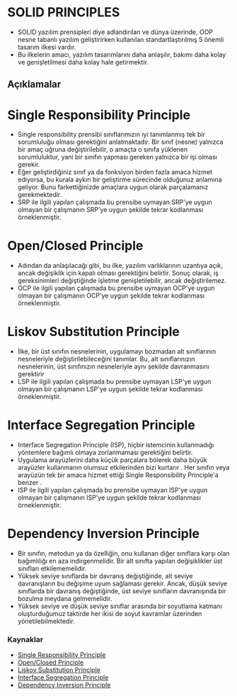 # SOLID PRINCIPLES
- SOLID yazılım prensipleri diye adlandırılan ve dünya üzerinde, OOP nesne tabanlı yazılım geliştirirken kullanılan standartlaştırılmış 5 önemli tasarım ilkesi vardır.
- Bu ilkelerin amacı, yazılım tasarımlarını daha anlaşılır, bakımı daha kolay ve genişletilmesi daha kolay hale getirmektir.

## Açıklamalar 

# Single Responsibility Principle
- Single responsibility prensibi sınıflarımızın iyi tanımlanmış tek bir sorumluluğu olması gerektiğini anlatmaktadır. Bir sınıf (nesne) yalnızca bir amaç uğruna değiştirilebilir, o amaçta o sınıfa yüklenen sorumluluktur, yani bir sınıfın yapması gereken yalnızca bir işi olması gerekir.
- Eğer geliştirdiğiniz sınıf ya da fonksiyon birden fazla amaca hizmet ediyorsa, bu kurala aykırı bir geliştirme sürecinde olduğunuz anlamına geliyor. Bunu farkettiğinizde amaçlara uygun olarak parçalamanız gerekmektedir.
- SRP ile ilgili yapılan çalışmada bu prensibe uymayan SRP'ye uygun olmayan bir çalışmanın SRP'ye uygun şekilde tekrar kodlanması örneklenmiştir.


# Open/Closed Principle
- Adından da anlaşılacağı gibi, bu ilke, yazılım varlıklarının uzantıya açık, ancak değişiklik için kapalı olması gerektiğini belirtir. Sonuç olarak, iş gereksinimleri değiştiğinde işletme genişletilebilir, ancak değiştirilemez.
- OCP ile ilgili yapılan çalışmada bu prensibe uymayan OCP'ye uygun olmayan bir çalışmanın OCP'ye uygun şekilde tekrar kodlanması örneklenmiştir.

# Liskov Substitution Principle
- İlke, bir üst sınıfın nesnelerinin, uygulamayı bozmadan alt sınıflarının nesneleriyle değiştirilebileceğini tanımlar. Bu, alt sınıflarınızın nesnelerinin, üst sınıfınızın nesneleriyle aynı şekilde davranmasını gerektirir
- LSP ile ilgili yapılan çalışmada bu prensibe uymayan LSP'ye uygun olmayan bir çalışmanın LSP'ye uygun şekilde tekrar kodlanması örneklenmiştir.

# Interface Segregation Principle
- Interface Segregation Principle (ISP), hiçbir istemcinin kullanmadığı yöntemlere bağımlı olmaya zorlanmaması gerektiğini belirtir.
- Uygulama arayüzlerini daha küçük parçalara bölerek daha büyük arayüzler kullanmanın olumsuz etkilerinden bizi kurtarır . Her sınıfın veya arayüzün tek bir amaca hizmet ettiği Single Responsibility Principle'a benzer .
- ISP ile ilgili yapılan çalışmada bu prensibe uymayan ISP'ye uygun olmayan bir çalışmanın ISP'ye uygun şekilde tekrar kodlanması örneklenmiştir.

# Dependency Inversion Principle
- Bir sınıfın, metodun ya da özelliğin, onu kullanan diğer sınıflara karşı olan bağımlılığı en aza indirgenmelidir. Bir alt sınıfta yapılan değişiklikler üst sınıfları etkilememelidir.
- Yüksek seviye sınıflarda bir davranış değiştiğinde, alt seviye davranışların bu değişime uyum sağlaması gerekir. Ancak, düşük seviye sınıflarda bir davranış değiştiğinde, üst seviye sınıfların davranışında bir bozulma meydana gelmemelidir.
- Yüksek seviye ve düşük seviye sınıflar arasında bir soyutlama katmanı oluşturduğumuz taktirde her ikisi de soyut kavramlar üzerinden yönetilebilmektedir.

### Kaynaklar
- [Single Responsibility Principle](https://www.baeldung.com/java-single-responsibility-principle#:~:text=For%20example%2C%20if%20we%20have,the%20text%20in%20some%20way.)
- [Open/Closed Principle](https://stackify.com/solid-design-open-closed-principle/)
- [Liskov Substitution Principle](https://www.baeldung.com/java-liskov-substitution-principle)
- [Interface Segregation Principle](https://dzone.com/articles/solid-principles-interface-segregation-principle)
- [Dependency Inversion Principle](https://dzone.com/articles/solid-principles-dependency-inversion-principle)


